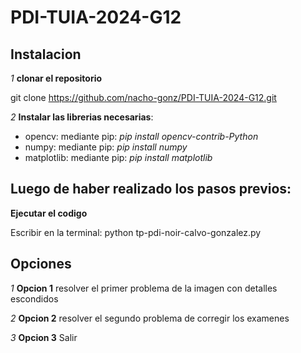 # PDI-TUIA-2024-G12

## Instalacion 

*1* **clonar el repositorio**

git clone https://github.com/nacho-gonz/PDI-TUIA-2024-G12.git

*2* **Instalar las librerias necesarias**:
  - opencv: mediante pip: *pip install opencv-contrib-Python*
  - numpy: mediante pip: *pip install numpy*
  - matplotlib: mediante pip: *pip install matplotlib*

## Luego de haber realizado los pasos previos:

**Ejecutar el codigo**

  Escribir en la terminal: python tp-pdi-noir-calvo-gonzalez.py

## Opciones

*1* **Opcion 1** resolver el primer problema de la imagen con detalles escondidos

*2* **Opcion 2** resolver el segundo problema de corregir los examenes 

*3* **Opcion 3** Salir

